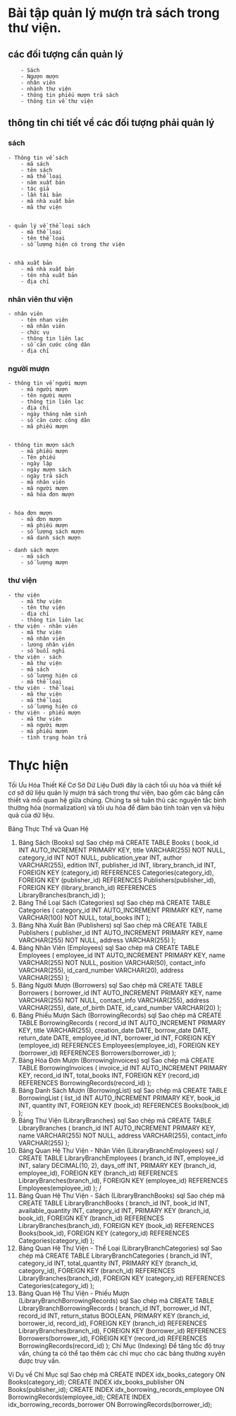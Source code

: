 # Bài tập quản lý mượn trả sách trong thư viện. 
 
## các đối tượng cần quản lý
        - Sách 
        - Ngượn mượn
        - nhân viên
        - nhánh thư viện
        - thông tin phiếu mượn trả sách 
        - thông tin về thư viện


## thông tin chi tiết về các đối tượng phải quản lý 

### sách
    - Thông tin về sách 
        - mã sách 
        - tên sách 
        - mã thể loại 
        - năm xuất bản 
        - tác giả 
        - lần tái bản 
        - mã nhà xuất bản 
        - mã thư viện 


    - quản lý về thể loại sách 
        - mã thể loại 
        - tên thể loại 
        - số lượng hiện có trong thư viện 


    - nhà xuất bản 
        - mã nhà xuất bản 
        - tên nhà xuất bản 
        - địa chỉ 
    

### nhân viên thư viện 
    - nhân viên
        - tên nhan viên 
        - mã nhân viên
        - chức vụ 
        - thông tin liên lạc 
        - số căn cước công dân 
        - địa chỉ 


### người mượn 
    - thông tin về người mượn 
        - mã người mượn 
        - tên người mượn 
        - thông tin liên lạc
        - địa chỉ 
        - ngày tháng năm sinh 
        - số căn cước công dân 
        - mã phiếu mượn 

    
    - thông tin mượn sách 
        - mã phiếu mượn 
        - Tên phiếu 
        - ngày lập 
        - ngày mượn sách 
        - ngày trả sách 
        - mã nhân viên 
        - mã người mượn 
        - mã hóa đơn mượn 


    - hóa đơn mượn
        - mã đơn mượn 
        - mã phiếu mượn 
        - số lượng sách mượn 
        - mã danh sách mượn

    - danh sách mượn 
        - mã sách 
        - số lượng mượn 
    
### thư viện
    - thư viện
        - mã thư viện 
        - tên thư viện 
        - địa chỉ 
        - thông tin liên lạc 
    - thư viện - nhân viên
        - mã thư viện 
        - mã nhân viên
        - lương nhân viên
        - số buổi nghỉ
    - thư viện - sách 
        - mã thư viện 
        - mã sách 
        - số lượng hiện có
        - mã thể loại  
    - thư viện - thể loại
        - mã thư viện 
        - mã thể loại 
        - số lượng hiện có 
    - thư viện - phiếu mượn 
        - mã thư viện 
        - mã người mượn 
        - mã phiếu mượn 
        - tình trạng hoàn trả 
        








# Thực hiện 
Tối Ưu Hóa Thiết Kế Cơ Sở Dữ Liệu
Dưới đây là cách tối ưu hóa và thiết kế cơ sở dữ liệu quản lý mượn trả sách trong thư viện, bao gồm các bảng cần thiết và mối quan hệ giữa chúng. Chúng ta sẽ tuân thủ các nguyên tắc bình thường hóa (normalization) và tối ưu hóa để đảm bảo tính toàn vẹn và hiệu quả của dữ liệu.

Bảng Thực Thể và Quan Hệ
1. Bảng Sách (Books)
sql
Sao chép mã
CREATE TABLE Books (
    book_id INT AUTO_INCREMENT PRIMARY KEY,
    title VARCHAR(255) NOT NULL,
    category_id INT NOT NULL,
    publication_year INT,
    author VARCHAR(255),
    edition INT,
    publisher_id INT,
    library_branch_id INT,
    FOREIGN KEY (category_id) REFERENCES Categories(category_id),
    FOREIGN KEY (publisher_id) REFERENCES Publishers(publisher_id),
    FOREIGN KEY (library_branch_id) REFERENCES LibraryBranches(branch_id)
);
2. Bảng Thể Loại Sách (Categories)
sql
Sao chép mã
CREATE TABLE Categories (
    category_id INT AUTO_INCREMENT PRIMARY KEY,
    name VARCHAR(100) NOT NULL,
    total_books INT
);
3. Bảng Nhà Xuất Bản (Publishers)
sql
Sao chép mã
CREATE TABLE Publishers (
    publisher_id INT AUTO_INCREMENT PRIMARY KEY,
    name VARCHAR(255) NOT NULL,
    address VARCHAR(255)
);
4. Bảng Nhân Viên (Employees)
sql
Sao chép mã
CREATE TABLE Employees (
    employee_id INT AUTO_INCREMENT PRIMARY KEY,
    name VARCHAR(255) NOT NULL,
    position VARCHAR(50),
    contact_info VARCHAR(255),
    id_card_number VARCHAR(20),
    address VARCHAR(255)
);
5. Bảng Người Mượn (Borrowers)
sql
Sao chép mã
CREATE TABLE Borrowers (
    borrower_id INT AUTO_INCREMENT PRIMARY KEY,
    name VARCHAR(255) NOT NULL,
    contact_info VARCHAR(255),
    address VARCHAR(255),
    date_of_birth DATE,
    id_card_number VARCHAR(20)
);
6. Bảng Phiếu Mượn Sách (BorrowingRecords)
sql
Sao chép mã
CREATE TABLE BorrowingRecords (
    record_id INT AUTO_INCREMENT PRIMARY KEY,
    title VARCHAR(255),
    creation_date DATE,
    borrow_date DATE,
    return_date DATE,
    employee_id INT,
    borrower_id INT,
    FOREIGN KEY (employee_id) REFERENCES Employees(employee_id),
    FOREIGN KEY (borrower_id) REFERENCES Borrowers(borrower_id)
);
7. Bảng Hóa Đơn Mượn (BorrowingInvoices)
sql
Sao chép mã
CREATE TABLE BorrowingInvoices (
    invoice_id INT AUTO_INCREMENT PRIMARY KEY,
    record_id INT,
    total_books INT,
    FOREIGN KEY (record_id) REFERENCES BorrowingRecords(record_id)
);
8. Bảng Danh Sách Mượn (BorrowingList)
sql
Sao chép mã
CREATE TABLE BorrowingList (
    list_id INT AUTO_INCREMENT PRIMARY KEY,
    book_id INT,
    quantity INT,
    FOREIGN KEY (book_id) REFERENCES Books(book_id)
);
9. Bảng Thư Viện (LibraryBranches)
sql
Sao chép mã
CREATE TABLE LibraryBranches (
    branch_id INT AUTO_INCREMENT PRIMARY KEY,
    name VARCHAR(255) NOT NULL,
    address VARCHAR(255),
    contact_info VARCHAR(255)
);
10. Bảng Quan Hệ Thư Viện - Nhân Viên (LibraryBranchEmployees)
sql
/
CREATE TABLE LibraryBranchEmployees (
    branch_id INT,
    employee_id INT,
    salary DECIMAL(10, 2),
    days_off INT,
    PRIMARY KEY (branch_id, employee_id),
    FOREIGN KEY (branch_id) REFERENCES LibraryBranches(branch_id),
    FOREIGN KEY (employee_id) REFERENCES Employees(employee_id)
);
/
11. Bảng Quan Hệ Thư Viện - Sách (LibraryBranchBooks)
sql
Sao chép mã
CREATE TABLE LibraryBranchBooks (
    branch_id INT,
    book_id INT,
    available_quantity INT,
    category_id INT,
    PRIMARY KEY (branch_id, book_id),
    FOREIGN KEY (branch_id) REFERENCES LibraryBranches(branch_id),
    FOREIGN KEY (book_id) REFERENCES Books(book_id),
    FOREIGN KEY (category_id) REFERENCES Categories(category_id)
);
12. Bảng Quan Hệ Thư Viện - Thể Loại (LibraryBranchCategories)
sql
Sao chép mã
CREATE TABLE LibraryBranchCategories (
    branch_id INT,
    category_id INT,
    total_quantity INT,
    PRIMARY KEY (branch_id, category_id),
    FOREIGN KEY (branch_id) REFERENCES LibraryBranches(branch_id),
    FOREIGN KEY (category_id) REFERENCES Categories(category_id)
);
13. Bảng Quan Hệ Thư Viện - Phiếu Mượn (LibraryBranchBorrowingRecords)
sql
Sao chép mã
CREATE TABLE LibraryBranchBorrowingRecords (
    branch_id INT,
    borrower_id INT,
    record_id INT,
    return_status BOOLEAN,
    PRIMARY KEY (branch_id, borrower_id, record_id),
    FOREIGN KEY (branch_id) REFERENCES LibraryBranches(branch_id),
    FOREIGN KEY (borrower_id) REFERENCES Borrowers(borrower_id),
    FOREIGN KEY (record_id) REFERENCES BorrowingRecords(record_id)
);
Chỉ Mục (Indexing)
Để tăng tốc độ truy vấn, chúng ta có thể tạo thêm các chỉ mục cho các bảng thường xuyên được truy vấn.

Ví Dụ về Chỉ Mục
sql
Sao chép mã
CREATE INDEX idx_books_category ON Books(category_id);
CREATE INDEX idx_books_publisher ON Books(publisher_id);
CREATE INDEX idx_borrowing_records_employee ON BorrowingRecords(employee_id);
CREATE INDEX idx_borrowing_records_borrower ON BorrowingRecords(borrower_id);